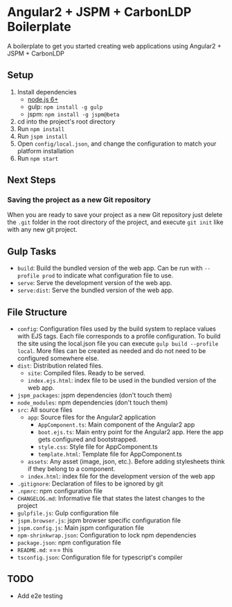 # Angular2 + JSPM + CarbonLDP Boilerplate

A boilerplate to get you started creating web applications using Angular2 + JSPM + CarbonLDP

## Setup
1. Install dependencies
    - [node.js 6+](https://nodejs.org/en/)
    - gulp: `npm install -g gulp`
    - jspm: `npm install -g jspm@beta`
2. cd into the project's root directory
3. Run `npm install`
4. Run `jspm install`
5. Open `config/local.json`, and change the configuration to match your platform installation
6. Run `npm start`

## Next Steps
### Saving the project as a new Git repository
When you are ready to save your project as a new Git repository just delete the `.git` folder in the root directory of the project, and execute `git init` like with any new git project.

## Gulp Tasks
- `build`: Build the bundled version of the web app. Can be run with `--profile prod` to indicate what configuration file to use.
- `serve`: Serve the development version of the web app.
- `serve:dist`: Serve the bundled version of the web app.

## File Structure
- `config`: Configuration files used by the build system to replace values with EJS tags. Each file corresponds to a profile configuration. To build the site using the local.json file you can execute `gulp build --profile local`. More files can be created as needed and do not need to be configured somewhere else.
- `dist`: Distribution related files.
  - `site`: Compiled files. Ready to be served.
  - `index.ejs.html`: index file to be used in the bundled version of the web app.
- `jspm_packages`: jspm dependencies (don't touch them)
- `node_modules`: npm dependencies (don't touch them)
- `src`: All source files
  - `app`: Source files for the Angular2 application
    - `AppComponent.ts`: Main component of the Angular2 app
    - `boot.ejs.ts`: Main entry point for the Angular2 app. Here the app gets configured and bootstrapped.
    - `style.css`: Style file for AppComponent.ts
    - `template.html`: Template file for AppComponent.ts
  - `assets`: Any asset (image, json, etc.). Before adding stylesheets think if they belong to a component.
  - `index.html`: index file for the development version of the web app
- `.gitignore`: Declaration of files to be ignored by git
- `.npmrc`: npm configuration file
- `CHANGELOG.md`: Informative file that states the latest changes to the project
- `gulpfile.js`: Gulp configuration file
- `jspm.browser.js`: jspm browser specific configuration file
- `jspm.config.js`: Main jspm configuration file
- `npm-shrinkwrap.json`: Configuration to lock npm dependencies
- `package.json`: npm configuration file
- `README.md`: === this
- `tsconfig.json`: Configuration file for typescript's compiler

## TODO
- Add e2e testing
